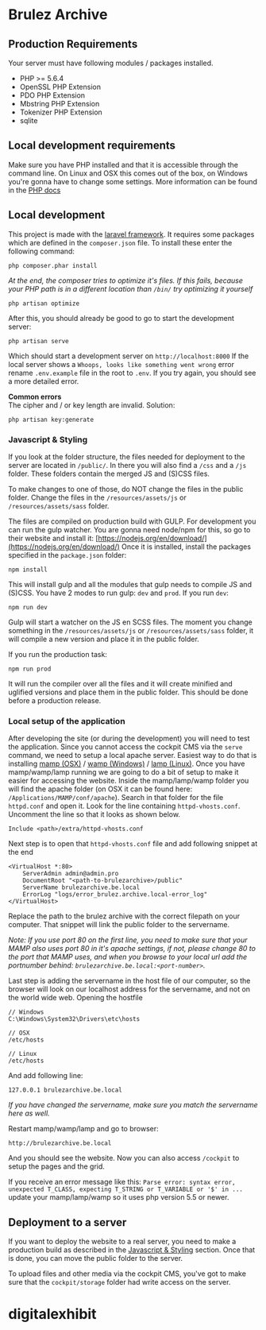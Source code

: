 # Brulez Archive

## Production Requirements
Your server must have following modules / packages installed. 
- PHP >= 5.6.4
- OpenSSL PHP Extension
- PDO PHP Extension
- Mbstring PHP Extension
- Tokenizer PHP Extension
- sqlite

## Local development requirements
Make sure you have PHP installed and that it is accessible through the command line.
On Linux and OSX this comes out of the box, on Windows you're gonna have to change some settings. 
More information can be found in the [PHP docs](http://php.net/manual/fa/install.windows.commandline.php)

## Local development
This project is made with the [laravel framework](https://laravel.com/). It requires some packages which are defined in the `composer.json` file.
To install these enter the following command:
```
php composer.phar install
```

_At the end, the composer tries to optimize it's files. If this fails, because your PHP path is in a different location than `/bin/` try optimizing it yourself_
```
php artisan optimize
```

After this, you should already be good to go to start the development server: 
```
php artisan serve
```
Which should start a development server on `http://localhost:8000`
If the local server shows a `Whoops, looks like something went wrong` error rename `.env.example` file in the root to `.env`.
If you try again, you should see a more detailed error.

**Common errors**  
The cipher and / or key length are invalid. Solution: 
```
php artisan key:generate
```



### Javascript & Styling
If you look at the folder structure, the files needed for deployment to the server are located in `/public/`. In there you will also find a `/css` and a `/js` folder. These folders contain the merged JS and (S)CSS files. 

To make changes to one of those, do NOT change the files in the public folder. 
Change the files in the `/resources/assets/js` or `/resources/assets/sass` folder.

The files are compiled on production build with GULP.
For development you can run the gulp watcher.
You are gonna need node/npm for this, so go to their website and install it: [https://nodejs.org/en/download/](https://nodejs.org/en/download/)
Once it is installed, install the packages specified in the `package.json` folder: 
```
npm install
```

This will install gulp and all the modules that gulp needs to compile JS and (S)CSS. 
You have 2 modes to run gulp: `dev` and `prod`.
If you run `dev`: 
```
npm run dev
```
Gulp will start a watcher on the JS en SCSS files. The moment you change something in the `/resources/assets/js` or `/resources/assets/sass` folder, it will compile a new version and place it in the public folder.

If you run the production task: 
```
npm run prod
```
It will run the compiler over all the files and it will create minified and uglified versions and place them in the public folder. This should be done before a production release.


### Local setup of the application
After developing the site (or during the development) you will need to test the application. Since you cannot access the cockpit CMS via the `serve` command, we need to setup a local apache server. Easiest way to do that is installing [mamp (OSX)](https://www.mamp.info/en/) / [wamp (Windows)](http://www.wampserver.com/en/) / [lamp (Linux)](https://www.linux.com/learn/easy-lamp-server-installation). 
Once you have mamp/wamp/lamp running we are going to do a bit of setup to make it easier for accessing the website.
Inside the mamp/lamp/wamp folder you will find the apache folder (on OSX it can be found here: `/Applications/MAMP/conf/apache`). Search in that folder for the file `httpd.conf` and open it. 
Look for the line containing `httpd-vhosts.conf`. Uncomment the line so that it looks as shown below.
```
Include <path>/extra/httpd-vhosts.conf
```
Next step is to open that `httpd-vhosts.conf` file and add following snippet at the end 
```
<VirtualHost *:80>
    ServerAdmin admin@admin.pro
    DocumentRoot "<path-to-brulezarchive>/public"
    ServerName brulezarchive.be.local
    ErrorLog "logs/error_brulez.archive.local-error_log"
</VirtualHost>
```
Replace the path to the brulez archive with the correct filepath on your computer. 
That snippet will link the public folder to the servername. 

_Note: If you use port 80 on the first line, you need to make sure that your MAMP also uses port 80 in it's apache settings, if not, please change 80 to the port that MAMP uses, and when you browse to your local url add the portnumber behind: `brulezarchive.be.local:<port-number>`._

Last step is adding the servername in the host file of our computer, so the browser will look on our localhost address for the servername, and not on the world wide web. 
Opening the hostfile
```
// Windows
C:\Windows\System32\Drivers\etc\hosts

// OSX
/etc/hosts

// Linux
/etc/hosts
``` 

And add following line: 
```
127.0.0.1 brulezarchive.be.local
```
_If you have changed the servername, make sure you match the servername here as well._

Restart mamp/wamp/lamp and go to browser:
```
http://brulezarchive.be.local
```

And you should see the website.
Now you can also access `/cockpit` to setup the pages and the grid.

If you receive an error message like this: `Parse error: syntax error, unexpected T_CLASS, expecting T_STRING or T_VARIABLE or '$' in ...`
update your mamp/lamp/wamp so it uses php version 5.5 or newer. 


## Deployment to a server
If you want to deploy the website to a real server, you need to make a production build as described in the [Javascript & Styling](#Javascript-Styling) section. Once that is done, you can move the public folder to the server. 

To upload files and other media via the cockpit CMS, you've got to make sure that the `cockpit/storage` folder had write access on the server.





# digitalexhibit
